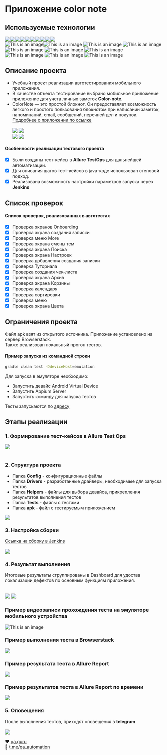 # Приложение color note
## Используемые технологии
<img src="/design/icons/Java.png"><img src="/design/icons/Gradle.png"><img src="/design/icons/Intelij_IDEA.png"><img src="/design/icons/Selenide.png"><img src="/design/icons/Selenoid.png"><img src="/design/icons/JUnit5.png"><img src="/design/icons/Allure_Report.png"><img src="/design/icons/AllureTestOps.png"><img src="/design/icons/appium.png"><img src="/design/icons/androidstudio.png"></br>
![This is an image](/design/icons/Java.png)![This is an image](/design/icons/Gradle.png)      ![This is an image](/design/icons/Intelij_IDEA.png)      ![This is an image](/design/icons/Selenide.png)      ![This is an image](/design/icons/Selenoid.png)      ![This is an image](/design/icons/JUnit5.png)      ![This is an image](/design/icons/Allure_Report.png)      ![This is an image](/design/icons/AllureTestOps.png)      ![This is an image](/design/icons/appium.png)       ![This is an image](/design/icons/androidstudio.png)
## Описание проекта
- Учебный проект реализации автотестирования мобильного приложения.<br/>
- В качестве объекта тестирование выбрано мобильное приложение приложение для учета личных заметок **Color-note**.<br/>
- ColorNote — это простой блокнот. Он предоставляет возможность легкого и простого пользования блокнотом при написании заметок, напоминаний, email, сообщений, перечней дел и покупок. <br/>
<a target="_blank" href="https://play.google.com/store/apps/details?id=com.socialnmobile.dictapps.notepad.color.note"> Подробнее о приложении по ссылке</a></br></br>
<img src="/design/images/page1.png"> <img src="/design/images/page2.png"> </br>
<img src="/design/images/page4.png"> <img src="/design/images/page5.png"> </br>

#### Особенности реализации тестового проекта
- [x] Были созданы тест-кейсы в **Allure TestOps** для дальнейшей автоматизации.</br>
- [x] Для описания шагов тест-кейсов в java-коде использован степовой подход.</br>
- [x] Реализована возможность настройки параметров запуска через **Jenkins**

## Список проверок
#### Список проверок, реализованных в автотестах
- [x] Проверка экранов Onboarding
- [x] Проверка экрана создания записки
- [x] Проверка меню More
- [x] Проверка экрана смены тем
- [x] Проверка экрана Поиска
- [x] Проверка экрана Настроек
- [x] Проверка добавления создания записки
- [x] Проверка Туториала
- [x] Проверка создания чек-листа
- [x] Проверка экрана Архив
- [x] Проверка экрана Корзины
- [x] Проверка календаря
- [x] Проверка сортировки
- [x] Проверка меню
- [x] Проверка экрана Цвета

## Ограничения проекта
Файл apk взят из открытого источника. Приложение установлено на сервер Browserstack. <br/>
Также реализован локальный прогон тестов.

#### Пример запуска из командной строки
```bash
gradle clean test -DdeviceHost=emulation
```
Для запуска в эмуляторе необходимо:
- Запустить девайс Android Virtual Device
- Запустить Appium Server
- Запустить команду для запуска тестов

Тесты запускаются по <a target="_blank" href="http://localhost:4723/wd/hub">адресу</a>
## Этапы реализации

### 1. Формирование тест-кейсов в Allure Test Ops
<img src="/design/images/manual_list.png"><br/></br>

### 2. Структура проекта
- Папка **Config** - конфигурационные файлы
- Папка **Drivers** - разработанные драйверы, необходимые для запуска тестов
- Папка **Helpers** - файлы для выбора девайса, прикрепления результатов выполнения тестов
- Папка **Tests** - файлы с тестами
- Папка **apk** - файл с тестируемым приложением

<img src="/design/images/str.png">

### 3. Настройка сборки
<a target="_blank" href="https://jenkins.autotests.cloud/job/10-azavrichko-diplom_mobile"> Ссылка на сборку в Jenkins</a><br/><br/> 
<img src="/design/images/jenkins.png">


### 4. Результат выполнения
Итоговые результаты сгруппированы в Dashboard для удоства локализации дефектов по основным функциям приложения.<br/><br/>  
<img src="/design/images/dashboard1.png">
<img src="/design/images/dashboard2.png">

### Пример видеозаписи прохождения теста на эмуляторе мобильного устройства
![This is an image](/design/images/mobile_test.gif)

### Пример выполнения теста в **Browserstack**
<img src="/design/images/browserstack.png">

### Пример результата теста в **Allure Report**
<img src="/design/images/allureReport.png">

### Пример результатов теста в **Allure Report** по времени
<img src="/design/images/time.png">

### 5. Оповещения
После выполнения тестов, приходят оповещения в **telegram** <br/></br>
<img src="/design/images/telegram.png">


:heart: <a target="_blank" href="https://qa.guru">qa.guru</a><br/>
:blue_heart: <a target="_blank" href="https://t.me/qa_automation">t.me/qa_automation</a>